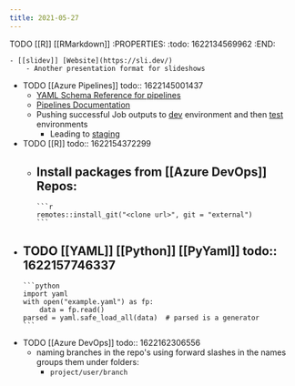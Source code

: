 ```yaml
---
title: 2021-05-27
---
```


TODO [[R]] [[RMarkdown]]
:PROPERTIES:
:todo: 1622134569962
:END:

	- [[slidev]] [Website](https://sli.dev/)
		- Another presentation format for slideshows
- TODO [[Azure Pipelines]]
  todo:: 1622145001437
	- [YAML Schema Reference for pipelines](https://docs.microsoft.com/en-us/azure/devops/pipelines/yaml-schema?tabs=schema%2Cparameter-schema&view=azure-devops)
	- [Pipelines Documentation](https://docs.microsoft.com/en-us/azure/devops/pipelines/?view=azure-devops)
	- Pushing successful Job outputs to [dev](https://docs.microsoft.com/en-us/learn/modules/create-multi-stage-pipeline/4-promote-dev) environment and then [test](https://docs.microsoft.com/en-us/learn/modules/create-multi-stage-pipeline/5-promote-test) environments
		- Leading to [staging](https://docs.microsoft.com/en-us/learn/modules/create-multi-stage-pipeline/6-promote-staging)
- TODO [[R]]
  todo:: 1622154372299
	- Install packages from [[Azure DevOps]] Repos:
		-
		  ```r
		  remotes::install_git("<clone url>", git = "external")
		  ```
- TODO [[YAML]] [[Python]] [[PyYaml]]
  todo:: 1622157746337
	-
	  ```python
	  import yaml
	  with open("example.yaml") as fp:
	      data = fp.read()
	  parsed = yaml.safe_load_all(data)  # parsed is a generator
	  ```
- TODO [[Azure DevOps]]
  todo:: 1622162306556
	- naming branches in the repo's using forward slashes in the names groups them under folders:
		- `project/user/branch`